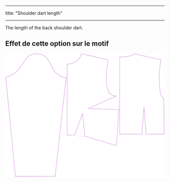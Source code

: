 - - -
title: "Shoulder dart length"
- - -

The length of the back shoulder dart.

## Effet de cette option sur le motif

![This image shows the effect of this option by superimposing several variants that have a different value for this option](breanna_shoulderdartlength_sample.svg "Effet de cette option sur le modèle")
